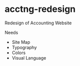 # acctng-redesign
Redesign of Accounting Website

Needs 
- Site Map
- Typography
- Colors
- Visual Language
